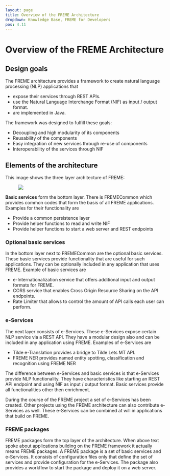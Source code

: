 ```yaml
---
layout: page
title: Overview of the FREME Architecture
dropdown: Knowledge Base, FREME for Developers
pos: 4.11
---
```


# Overview of the FREME Architecture

## Design goals

The FREME architecture provides a framework to create natural language processing (NLP) applications that

* expose their services through REST APIs.
* use the Natural Language Interchange Format (NIF) as input / output format.
* are implemented in Java.

The framework was designed to fulfill these goals:

* Decoupling and high modularity of its components
* Reusability of the components
* Easy integration of new services through re-use of components
* Interoperability of the services through NIF

## Elements of the architecture

This image shows the three layer architecture of FREME:

<figure>
  <img src="../../img/freme-architecture.PNG" />
</figure>

**Basic services** form the bottom layer. There is FREMECommon which provides common codes that form the basis of all FREME applications. Examples for their functionality are

* Provide a common persistence layer
* Provide helper functions to read and write NIF
* Provide helper functions to start a web server and REST endpoints

### Optional basic services

In the bottom layer next to FREMECommon are the optional basic services. These basic services provide functionality that are useful for such applications. They can be optionally included in any application that uses FREME. Example of basic services are

* e-Internationalization service that offers additional input and output formats for FREME.
* CORS service that enables Cross Origin Resource Sharing on the API endpoints.
* Rate Limiter that allows to control the amount of API calls each user can perform.

### e-Services

The next layer consists of e-Services. These e-Services expose certain NLP service via a REST API. They have a modular design also and can be included in any application using FREME. Examples of e-Services are

* Tilde e-Translation provides a bridge to Tilde Lets MT API.
* FREME NER provides named entity spotting, classification and recognition using FREME NER

The difference between e-Services and basic services is that e-Services provide NLP functionality. They have characteristics like starting an REST API endpoint and using NIF as input / output format. Basic services provide all functionalities other then enrichment.

During the course of the FREME project a set of e-Services has been created. Other projects using the FREME architecture can also contribute e-Services as well. These e-Services can be combined at will in applications that build on FREME.

### FREME packages

FREME packages form the top layer of the architecture. When above text spoke about applications building on the FREME framework it actually means FREME packages. A FREME package is a set of basic services and e-Services. It consists of configuration files only that define the set of services and provide configuration for the e-Services. The package also provides a workflow to start the package and deploy it on a web server.
